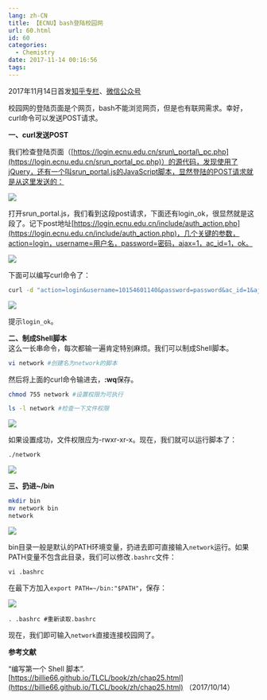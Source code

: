 ```yaml
---
lang: zh-CN
title: 【ECNU】bash登陆校园网
url: 60.html
id: 60
categories:
  - Chemistry
date: 2017-11-14 00:16:56
tags:
---
```


2017年11月14日首发[知乎专栏](https://zhuanlan.zhihu.com/p/30105863)、[微信公众号](https://mp.weixin.qq.com/s?timestamp=1527423146&src=3&ver=1&signature=aR1qmeGbvOzc4e9WsPnpwmjqUbvA5JfcrQ6yliOgES94TT1wtnLQCP9IZoEZkUvJSzK1xhNamRi68YSijn*eR-*gKFngBYdZ76V1qNfjyY7n2Q4OJcK8cj39stMySuc2dqbORl33xdL9R1adcRKr97Q4xaX9mMMExRSn2POFt8Q=)

校园网的登陆页面是个网页，bash不能浏览网页，但是也有联网需求。幸好，curl命令可以发送POST请求。
<!--more-->

**一、curl发送POST**

我们检查登陆页面（[https://login.ecnu.edu.cn/srun\_portal\_pc.php](https://login.ecnu.edu.cn/srun_portal_pc.php)）的源代码，发现使用了jQuery，还有一个叫srun_portal.js的JavaScript脚本，显然登陆的POST请求就是从这里发送的：

![](https://drive.google.com/uc?id=14lgyLTVRKmLdrKXPy9rkYdaL5bjVkzHf)

打开srun\_portal.js，我们看到这段post请求，下面还有login\_ok，很显然就是这段了。记下post地址[https://login.ecnu.edu.cn/include/auth_action.php](https://login.ecnu.edu.cn/include/auth_action.php)，几个关键的参数，action=login，username=用户名，password=密码，ajax=1，ac_id=1，ok。

![](https://drive.google.com/uc?id=1j9o6w1KjfBPd0njab10omLAdFHALBls2)

下面可以编写curl命令了：

```sh
curl -d "action=login&username=10154601140&password=password&ac_id=1&ajax=1" [https://login.ecnu.edu.cn/include/auth_action.php](https://login.ecnu.edu.cn/include/auth_action.php)
```

![](https://drive.google.com/uc?id=11kF4jfbzo4DfY1PfP0WrMzjKEivETAN3)

提示`login_ok`。

**二、制成Shell脚本**  
这么一长串命令，每次都输一遍肯定特别麻烦。我们可以制成Shell脚本。

```sh
vi network #创建名为network的脚本
```

然后将上面的curl命令输进去，**:wq**保存。

```sh
chmod 755 network #设置权限为可执行
```

```sh
ls -l network #检查一下文件权限
```

![](https://drive.google.com/uc?id=13AzytmVDTaFZE2ITk1cFykMruC4-09VD)

如果设置成功，文件权限应为-rwxr-xr-x。现在，我们就可以运行脚本了：

```sh
./network
```

![](https://drive.google.com/uc?id=1EWjGiAhuVd7_D63zVV5szI63iprslDWC)

**三、扔进~/bin**

```sh
mkdir bin
mv network bin
network
```

![](https://drive.google.com/uc?id=1lCDW3bh-bXVdmhkIp0dBvHFg4uZ6kZlc)

bin目录一般是默认的PATH环境变量，扔进去即可直接输入`network`运行。如果PATH变量不包含此目录，我们可以修改`.bashrc`文件：

```
vi .bashrc
```

在最下方加入`export PATH=~/bin:"$PATH"`，保存：

![](https://drive.google.com/uc?id=1qN2v4Ka9rtTTBau5K2o8dGslBkN4osFp)

```
. .bashrc #重新读取.bashrc
```

现在，我们即可输入`network`直接连接校园网了。

**参考文献**

“编写第一个 Shell 脚本”. [https://billie66.github.io/TLCL/book/zh/chap25.html](https://billie66.github.io/TLCL/book/zh/chap25.html) （2017/10/14）
